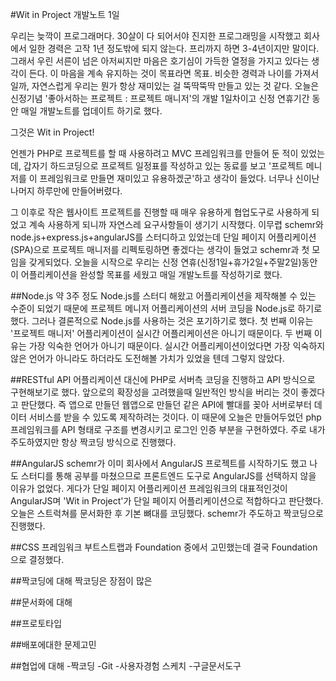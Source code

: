 
#Wit in Project 개발노트 1일

우리는 늦깍이 프로그래머다. 30살이 다 되어서야 진지한 프로그래밍을 시작했고 회사에서 일한 경력은 고작 1년 정도밖에 되지 않는다. 프리까지 하면 3-4년이지만 말이다. 그래서 우린 서른이 넘은 아저씨지만 마음은 호기심이 가득한 열정을 가지고 있다는 생각이 든다. 이 마음을 계속 유지하는 것이 목표라면 목표. 비슷한 경력과 나이를 가져서 일까, 자연스럽게 우리는 뭔가 항상 재미있는 걸 뚝딱뚝딱 만들고 있는 것 같다. 오늘은 신정기념 '좋아서하는 프로젝트 : 프로젝트 매니저'의 개발 1일차이고 신정 연휴기간 동안 매일 개발노트를 업데이트 하기로 했다.

그것은 Wit in Project!

 언젠가 PHP로 프로젝트를 할 때 사용하려고 MVC 프레임워크를 만들어 둔 적이 있었는데, 갑자기 하드코딩으로 프로젝트 일정표를 작성하고 있는 동료를 보고 '프로젝트 메니저를 이 프레임워크로 만들면 재미있고 유용하겠군'하고 생각이 들었다. 너무나 신이난 나머지 하루만에 만들어버렸다.

그 이후로 작은 웹사이트 프로젝트를 진행할 때 매우 유용하게 협업도구로 사용하게 되었고 계속 사용하게 되니까 자연스레 요구사항들이 생기기 시작했다. 이무렵 schemr와 node.js+express.js+angularJS를 스터디하고 있었는데 단일 페이지 어플리케이션(SPA)으로 프로젝트 매니저를 리펙토링하면 좋겠다는 생각이 들었고 schemr과 첫 모임을 갖게되었다. 오늘을 시작으로 우리는 신정 연휴(신정1일+휴가2일+주말2일)동안 이 어플리케이션을 완성할 목표를 세웠고 매일 개발노트를 작성하기로 했다.

##Node.js
약 3주 정도 Node.js를 스터디 해왔고 어플리케이션을 제작해볼 수 있는 수준이 되었기 때문에 프로젝트 메니저 어플리케이션의 서버 코딩을 Node.js로 하기로 했다. 그러나 결론적으로 Node.js를 사용하는 것은 포기하기로 했다. 첫 번째 이유는 '프로젝트 매니저' 어플리케이션이 실시간 어플리케이션은 아니기 때문이다. 두 번째 이유는 가장 익숙한 언어가 아니기 때문이다. 실시간 어플리케이션이었다면 가장 익숙하지 않은 언어가 아니라도 하더라도 도전해볼 가치가 있었을 텐데 그렇지 않았다.

##RESTful API 어플리케이션
대신에 PHP로 서버측 코딩을 진행하고 API 방식으로 구현해보기로 했다. 앞으로의 확장성을 고려했을때 일반적인 방식을 버리는 것이 좋겠다고 판단했다. 즉 앱으로 만들던 웹앱으로 만들던 같은 API에 빨대를 꽂아 서버로부터 데이터 서비스를 받을 수 있도록 제작하려는 것이다. 이 때문에 오늘은 만들어두었던 php프레임워크를 API 형태로 구조를 변경시키고 로그인 인증 부분을 구현하였다. 주로 내가 주도하였지만 항상 짝코딩 방식으로 진행했다.

##AngularJS
schemr가 이미 회사에서 AngularJS 프로젝트를 시작하기도 했고 나도 스터디를 통해 공부를 마쳤으므로 프론트엔드 도구로 AngularJS를 선택하지 않을 이유가 없었다. 게다가 단일 페이지 어플리케이션 프레임워크의 대표적인것이 AngularJS며 'Wit in Project'가 단일 페이지 어플리케이션으로 적합하다고 판단했다. 오늘은 스트럭쳐를 문서화한 후 기본 뼈대를 코딩했다. schemr가 주도하고 짝코딩으로 진행했다.

##CSS 프레임워크
부트스트랩과 Foundation 중에서 고민했는데 결국 Foundation으로 결정했다.

##짝코딩에 대해
짝코딩은 장점이 많은

##문서화에 대해

##프로토타입

##배포에대한 문제고민

##협업에 대해
-짝코딩
-Git
-사용자경험 스케치
-구글문서도구
